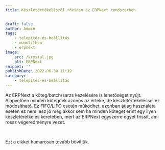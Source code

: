 ```yaml
---
title: Készletértékelésről röviden az ERPNext rendszerben

			
draft: false
author: Admin
tags:
    - telepítés-és-beállítás
    - monolithon
    - erpnext
image:
    src: /krystal.jpg
    alt: ERPNext
snippet: ''
publishDate: 2022-06-30 11:39
category:
    - telepítés-és-beállítás
---
```


<div class="ql-editor read-mode"><p>Az ERPNext a köteg/batch/sarzs kezelésére is lehetőséget nyújt. Alapvetően minden kötegnek azonos az értéke, de készletértékeléssel ez módosítható. Ez FIFO/LIFO esetén működhet, azonban átlag használata esetén ez nem lesz jó még akkor sem ha minden köteget érint egy ilyen készletérétkelés keretében, mert az ERPNext egyszerre egyet frissít, ami rossz végeredményre vezet. </p><p><br></p><p>Ezt a cikket hamarosan tovább bővítjük. </p></div>


